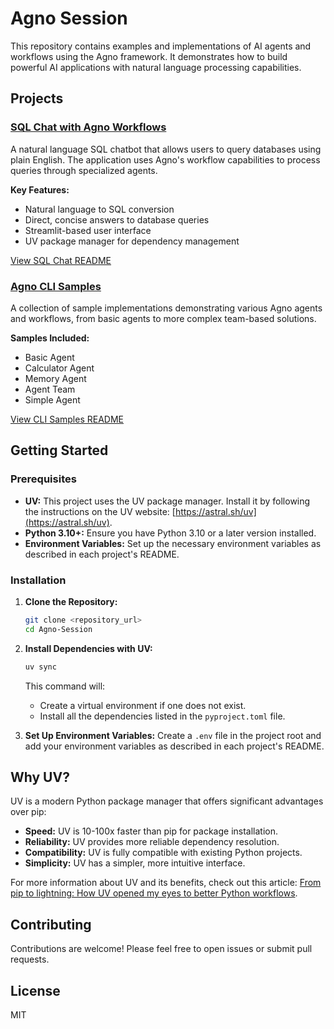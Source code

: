 # Agno Session

This repository contains examples and implementations of AI agents and workflows using the Agno framework. It demonstrates how to build powerful AI applications with natural language processing capabilities.

## Projects

### [SQL Chat with Agno Workflows](sql-chat/README.md)

A natural language SQL chatbot that allows users to query databases using plain English. The application uses Agno's workflow capabilities to process queries through specialized agents.

**Key Features:**
- Natural language to SQL conversion
- Direct, concise answers to database queries
- Streamlit-based user interface
- UV package manager for dependency management

[View SQL Chat README](sql-chat/README.md)

### [Agno CLI Samples](cli-samples/README.md)

A collection of sample implementations demonstrating various Agno agents and workflows, from basic agents to more complex team-based solutions.

**Samples Included:**
- Basic Agent
- Calculator Agent
- Memory Agent
- Agent Team
- Simple Agent

[View CLI Samples README](cli-samples/README.md)

## Getting Started

### Prerequisites

* **UV:** This project uses the UV package manager. Install it by following the instructions on the UV website: [https://astral.sh/uv](https://astral.sh/uv).
* **Python 3.10+:** Ensure you have Python 3.10 or a later version installed.
* **Environment Variables:** Set up the necessary environment variables as described in each project's README.

### Installation

1. **Clone the Repository:**
   ```bash
   git clone <repository_url>
   cd Agno-Session
   ```

2. **Install Dependencies with UV:**
   ```bash
   uv sync
   ```
   This command will:
   * Create a virtual environment if one does not exist.
   * Install all the dependencies listed in the `pyproject.toml` file.

3. **Set Up Environment Variables:**
   Create a `.env` file in the project root and add your environment variables as described in each project's README.

## Why UV?

UV is a modern Python package manager that offers significant advantages over pip:

* **Speed:** UV is 10-100x faster than pip for package installation.
* **Reliability:** UV provides more reliable dependency resolution.
* **Compatibility:** UV is fully compatible with existing Python projects.
* **Simplicity:** UV has a simpler, more intuitive interface.

For more information about UV and its benefits, check out this article: [From pip to lightning: How UV opened my eyes to better Python workflows](https://medium.com/@viveksinghpathania/from-pip-to-lightning-how-uv-opened-my-eyes-to-better-python-workflows-dfa50e8a5893).

## Contributing

Contributions are welcome! Please feel free to open issues or submit pull requests.

## License

MIT 